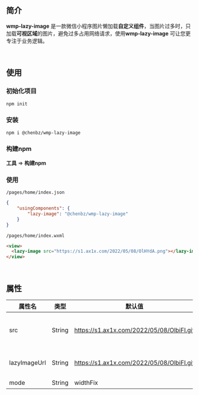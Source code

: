 ## 简介

**wmp-lazy-image** 是一款微信小程序图片懒加载**自定义组件**，当图片过多时，只加载**可视区域**的图片，避免过多占用网络请求，使用**wmp-lazy-image** 可让您更专注于业务逻辑。

<br />

## 使用

### 初始化项目

```bash
npm init
```



### 安装

```bash
npm i @chenbz/wmp-lazy-image
```



### 构建npm

**工具** => **构建npm**



### 使用

`/pages/home/index.json`

```json
{
    "usingComponents": {
        "lazy-image": "@chenbz/wmp-lazy-image"
    }
}
```



`/pages/home/index.wxml`

```html
<view>
  <lazy-image src="https://s1.ax1x.com/2022/05/08/OlHYdA.png"></lazy-image>
</view>
```

<br />

## 属性

| 属性名       | 类型   | 默认值                                    | 描述              |
| ------------ | ------ | ----------------------------------------- | ----------------- |
| src          | String | https://s1.ax1x.com/2022/05/08/OlbiFI.gif | 图片url（必传！） |
| lazyImageUrl | String | https://s1.ax1x.com/2022/05/08/OlbiFI.gif | "加载中"图片url   |
| mode         | String | widthFix                                  | 模式              |

